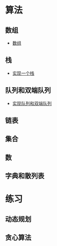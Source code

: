 # 算法

## 数组
- [数组](https://github.com/LiLixikun/webBlog/blob/master/%E7%AE%97%E6%B3%95/md/Array.md)
## 栈
- [实现一个栈](https://github.com/LiLixikun/webBlog/blob/master/%E7%AE%97%E6%B3%95/md/%E6%A0%88.md)

## 队列和双端队列
- [实现队列和双端队列](https://github.com/LiLixikun/webBlog/blob/master/%E7%AE%97%E6%B3%95/md/%E9%98%9F%E5%88%97.md)

## 链表

## 集合

## 数

## 字典和散列表

# 练习

## 动态规划

## 贪心算法
